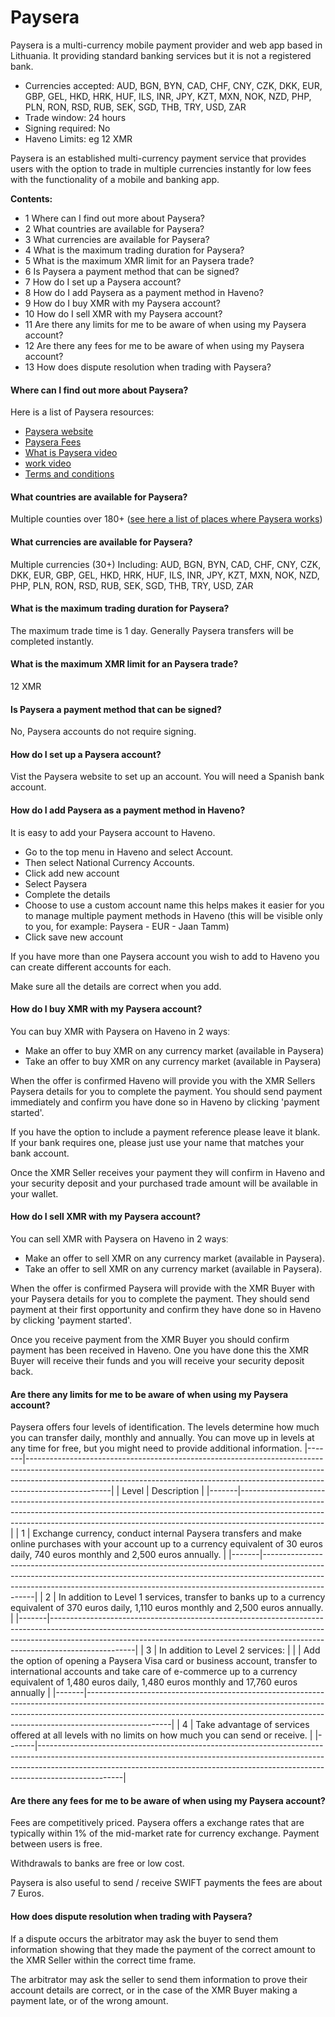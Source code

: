 # Paysera

Paysera is a multi-currency mobile payment provider and web app based in Lithuania. It providing standard banking services but it is not a registered bank.
- Currencies accepted: AUD, BGN, BYN, CAD, CHF, CNY, CZK, DKK, EUR, GBP, GEL, HKD, HRK, HUF, ILS, INR, JPY, KZT, MXN, NOK, NZD, PHP, PLN, RON, RSD, RUB, SEK, SGD, THB, TRY, USD, ZAR
- Trade window: 24 hours
- Signing required: No
- Haveno Limits: eg 12 XMR

Paysera is an established multi-currency payment service that provides users with the option to trade in multiple currencies instantly for low fees with the functionality of a mobile and banking app.

**Contents:**

- 1 Where can I find out more about Paysera?
- 2 What countries are available for Paysera?
- 3 What currencies are available for Paysera?
- 4 What is the maximum trading duration for Paysera?
- 5 What is the maximum XMR limit for an Paysera trade?
- 6 Is Paysera a payment method that can be signed?
- 7 How do I set up a Paysera account?
- 8 How do I add Paysera as a payment method in Haveno?
- 9 How do I buy XMR with my Paysera account?
- 10 How do I sell XMR with my Paysera account?
- 11 Are there any limits for me to be aware of when using my Paysera account?
- 12 Are there any fees for me to be aware of when using my Paysera account?
- 13 How does dispute resolution when trading with Paysera?

#### Where can I find out more about Paysera?

Here is a list of Paysera resources:

- [Paysera website](https://www.paysera.com/)
- [Paysera Fees](https://www.paysera.com/v2/en-GB/fees)
- [What is Paysera video](https://www.youtube.com/watch?v=5Bd1-xZjHMk)
- [work video](https://www.youtube.com/watch?v=Hgh_sYTeGIs)
- [Terms and conditions](https://www.paysera.com/v2/en-GB/legal/general-payment-service-agreement-for-private)

#### What countries are available for Paysera?

Multiple counties over 180+ ([see here a list of places where Paysera works](https://www.paysera.com/v2/en-GB/faq/where-paysera-works))

#### What currencies are available for Paysera?

Multiple currencies (30+) Including: AUD, BGN, BYN, CAD, CHF, CNY, CZK, DKK, EUR, GBP, GEL, HKD, HRK, HUF, ILS, INR, JPY, KZT, MXN, NOK, NZD, PHP, PLN, RON, RSD, RUB, SEK, SGD, THB, TRY, USD, ZAR

#### What is the maximum trading duration for Paysera?

The maximum trade time is 1 day. Generally Paysera transfers will be completed instantly.

#### What is the maximum XMR limit for an Paysera trade?

12 XMR

#### Is Paysera a payment method that can be signed?

No, Paysera accounts do not require signing.

#### How do I set up a Paysera account?

Vist the Paysera website to set up an account. You will need a Spanish bank account.

#### How do I add Paysera as a payment method in Haveno?

It is easy to add your Paysera account to Haveno.

- Go to the top menu in Haveno and select Account.
- Then select National Currency Accounts.
- Click add new account
- Select Paysera
- Complete the details
- Choose to use a custom account name this helps makes it easier for you to manage multiple payment methods in Haveno (this will be visible only to you, for example: Paysera - EUR - Jaan Tamm)
- Click save new account

If you have more than one Paysera account you wish to add to Haveno you can create different accounts for each.

Make sure all the details are correct when you add.

#### How do I buy XMR with my Paysera account?

You can buy XMR with Paysera on Haveno in 2 waysː

- Make an offer to buy XMR on any currency market (available in Paysera)
- Take an offer to buy XMR on any currency market (available in Paysera)

When the offer is confirmed Haveno will provide you with the XMR Sellers Paysera details for you to complete the payment. You should send payment immediately and confirm you have done so in Haveno by clicking 'payment started'.

If you have the option to include a payment reference please leave it blank. If your bank requires one, please just use your name that matches your bank account.

Once the XMR Seller receives your payment they will confirm in Haveno and your security deposit and your purchased trade amount will be available in your wallet.

#### How do I sell XMR with my Paysera account?

You can sell XMR with Paysera on Haveno in 2 waysː

- Make an offer to sell XMR on any currency market (available in Paysera).
- Take an offer to sell XMR on any currency market (available in Paysera).

When the offer is confirmed Paysera will provide with the XMR Buyer with your Paysera details for you to complete the payment. They should send payment at their first opportunity and confirm they have done so in Haveno by clicking 'payment started'.

Once you receive payment from the XMR Buyer you should confirm payment has been received in Haveno. One you have done this the XMR Buyer will receive their funds and you will receive your security deposit back.

#### Are there any limits for me to be aware of when using my Paysera account?

Paysera offers four levels of identification. The levels determine how much you can transfer daily, monthly and annually. You can move up in levels at any time for free, but you might need to provide additional information.
|-------|---------------------------------------------------------------------------------------------------------------------------------------------------------------------------------------------------------------------------------------------------------------|
| Level | Description                                                                                                                                                                                                                                                   |
|-------|---------------------------------------------------------------------------------------------------------------------------------------------------------------------------------------------------------------------------------------------------------------|
|  1    | Exchange currency, conduct internal Paysera transfers and make online purchases with your account up to a currency equivalent of 30 euros daily, 740 euros monthly and 2,500 euros annually.                                                                  |
|-------|---------------------------------------------------------------------------------------------------------------------------------------------------------------------------------------------------------------------------------------------------------------|
|  2    | In addition to Level 1 services, transfer to banks up to a currency equivalent of 370 euros daily, 1,110 euros monthly and 2,500 euros annually.                                                                                                              |
|-------|---------------------------------------------------------------------------------------------------------------------------------------------------------------------------------------------------------------------------------------------------------------|
|  3    | In addition to Level 2 services:                                                                                                                                                                                                                              |
|       | Add the option of opening a Paysera Visa card or business account, transfer to international accounts and take care of e-commerce up to a currency equivalent of 1,480 euros daily, 1,480 euros monthly and 17,760 euros annually                             |
|-------|---------------------------------------------------------------------------------------------------------------------------------------------------------------------------------------------------------------------------------------------------------------|
|  4    | Take advantage of services offered at all levels with no limits on how much you can send or receive.                                                                                                                                                          |
|-------|---------------------------------------------------------------------------------------------------------------------------------------------------------------------------------------------------------------------------------------------------------------|

#### Are there any fees for me to be aware of when using my Paysera account?

Fees are competitively priced. Paysera offers a exchange rates that are typically within 1% of the mid-market rate for currency exchange. Payment between users is free.

Withdrawals to banks are free or low cost.

Paysera is also useful to send / receive SWIFT payments the fees are about 7 Euros.

#### How does dispute resolution when trading with Paysera?

If a dispute occurs the arbitrator may ask the buyer to send them information showing that they made the payment of the correct amount to the XMR Seller within the correct time frame.

The arbitrator may ask the seller to send them information to prove their account details are correct, or in the case of the XMR Buyer making a payment late, or of the wrong amount.
